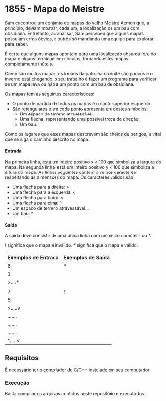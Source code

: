 # 1855 - Mapa do Meistre
Sam encontrou um conjunto de mapas do velho Meistre Aemon que, a princípio, deviam mostrar, cada um, a localização de um baú com obsidiana. Entretanto, ao analisar, Sam percebeu que alguns mapas possuíam erros óbvios, e outros só mandando uma equipe para explorar para saber.

É certo que alguns mapas apontam para uma localização absurda fora do mapa e alguns terminam em círculos, tornando estes mapas completamente inúteis.

Como são muitos mapas, os irmãos da patrulha da noite são poucos e o inverno está chegando, o seu trabalho é fazer um programa para verificar se um mapa leva ou não a um ponto com um baú de obsidiana.

Os mapas tem as seguintes características:
* O ponto de partida de todos os mapas é o canto superior esquerdo.
* São retangulares e em cada ponto apresenta um destes símbolos:
  * Um espaco de terreno atravessável.
  * Uma flecha, representando uma possível troca de direção;
  * Um baú.

Como os lugares que estes mapas descrevem são cheios de perigos, é vital que se siga o caminho descrito no mapa.

#### Entrada
Na primeira linha, está um inteiro positivo x < 100 que simboliza a largura do mapa.
Na segunda linha, está um inteiro positivo y < 100 que simboliza a altura do mapa.
As linhas seguintes contêm diversos caracteres respeitando as dimensões do mapa.
Os caracteres válidos são:
* Uma flecha para a direita: >
* Uma flecha para a esquerda: <
* Uma flecha para baixo: v
* Uma flecha para cima: ^
* Um espaco de terreno atravessável: .
* Um baú: *

#### Saída
A saída deve consistir de uma única linha com um único caracter ! ou *.

! significa que o mapa é inválido. * significa que o mapa é válido.

|Exemplos de Entrada|Exemplos de Saída|
|-------------------|-----------------|
|6                  |*                |
|1                  |                 |
|>....*             |                 |
|                   |                 |
|7                  |!                |
|5                  |                 |
|>.....v            |                 |
|.......            |                 |
|.......            |                 |
|.......            |                 |
|^.....<            |                 |

## Requisitos
É necessário ter o compilador de C/C++ instalado em seu computador.

### Execução
Basta compilar os arquivos contidos neste repositório e executá-los.

